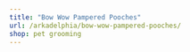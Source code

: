 ```yaml
---
title: "Bow Wow Pampered Pooches"
url: /arkadelphia/bow-wow-pampered-pooches/
shop: pet grooming
---
```


